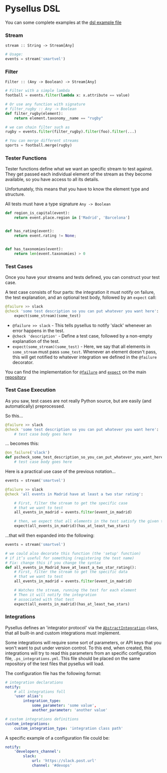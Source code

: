 # Pysellus DSL

You can some complete examples at the [dsl example file](dsl-examples.md)

### Stream

`stream :: String -> Stream[Any]`

```python
# Usage:
events = stream('smartvel')
```

### Filter

`Filter :: (Any -> Boolean) -> Stream[Any]`

```python
# Filter with a simple lambda
football = events.filter(lambda x: x.attribute == value)

# Or use any function with signature
# filter_rugby :: Any -> Boolean
def filter_rugby(element):
    return element.taxonomy__name == "rugby"

# we can chain filter such as
rugby = events.filter(filter_rugby).filter(foo).filter(...)

# You can merge different streams
sports = football.merge(rugby)
```

### Tester Functions

Tester functions define what we want an specific stream to test against. They get passed each individual element of the stream as they become available, so you have access to all its details.

Unfortunately, this means that you have to know the element type and structure.

All tests must have a type signature `Any -> Boolean`

```python
def region_is_capital(event):
    return event.place.region in ['Madrid', 'Barcelona']


def has_rating(event):
    return event.rating != None;


def has_taxonomies(event):
    return len(event.taxonomies) > 0
```

### Test Cases

Once you have your streams and tests defined, you can construct your test case.

A test case consists of four parts: the integration it must notify on failure, the test explanation, and an optional test body, followed by an `expect` call:

```python
@failure >> slack
@check 'some test description so you can put whatever you want here':
    expect(some_stream)(some_test)
```

- `@failure >> slack` - This tells pysellus to notify 'slack' whenever an error happens in the test.
- `@check 'description'` - Define a test case, followed by a non-empty explanation of the test.
- `expect(some_stream)(some_test)` - Here, we say that all elements in `some_stream` must pass `some_test`. Whenever an element doesn't pass, this will get notified to whatever integration we defined in the `@failure` decorator.


You can find the implementation for [`@failure`](https://github.com/Pysellus/pysellus/blob/49f1fd529a3ed1dd49d689f7f948fb523ab4f0db/pysellus/integrations.py#L10) and [`expect`](https://github.com/Pysellus/pysellus/blob/49f1fd529a3ed1dd49d689f7f948fb523ab4f0db/pysellus/registrar.py#L14) on the main [repository](https://github.com/Pysellus/pysellus)

### Test Case Execution

As you saw, test cases are not really Python source, but are easily (and automatically) preprocessed.

So this...

```python
@failure >> slack
@check 'some test description so you can put whatever you want here':
    # test case body goes here
```

... becomes this:

```python
@on_failure('slack')
def pscheck_some_test_description_so_you_can_put_whatever_you_want_here:
    # test case body goes here 
```

Here is a practical use case of the previous notation...

```python
events = stream('smartvel')

@failure >> slack
@check 'all events in Madrid have at least a two star rating':

    # First, filter the stream to get the specific case 
    # that we want to test
    all_events_in_madrid = events.filter(event_in_madrid)

    # then, we expect that all elements in the test satisfy the given test
    expect(all_events_in_madrid)(has_at_least_two_stars)
```

...that will then expanded into the following:

```python
events = stream('smartvel')

# we could also decorate this function (the 'setup' function)
# if it’s useful for something (registering the test name)
# Fix: change this if you change the syntax
def all_events_in_Madrid_have_at_least_a_two_star_rating():
    # First, filter the stream to get the specific data
    # that we want to test
    all_events_in_madrid = events.filter(event_in_madrid)

    # Watches the stream, running the test for each element
    # Then it will notify the integration
    # associated with that test
    expect(all_events_in_madrid)(has_at_least_two_stars)
```

### Integrations

Pysellus defines an 'integrator protocol' via the [`AbstractIntegration`](https://github.com/Pysellus/pysellus/blob/49f1fd529a3ed1dd49d689f7f948fb523ab4f0db/pysellus/interfaces.py#L6) class, that all built-in and custom integrations must implement.

Some integrations will require some sort of parameters, or API keys that you won't want to put under version control. To this end, when created, this integrations will try to read this parameters from an specific configuration file, `.ps_integrations.yml`. This file should be placed on the same repository of the test files that pysellus will load.

The configuration file has the following format:

```yaml
# integration declarations
notify:
    # all integrations foll
    'user alias':
        integration_type:
            some_parameter: 'some value',
            another_parameter: 'another value'

# custom integrations definitions
custom_integrations:
    custom_integration_type: 'integration class path'
```

A specific example of a configuration file could be:

```yaml
notify:
    'developers_channel':
        slack:
            url: 'https://slack.post.url'
            channel: '#devops'
```
